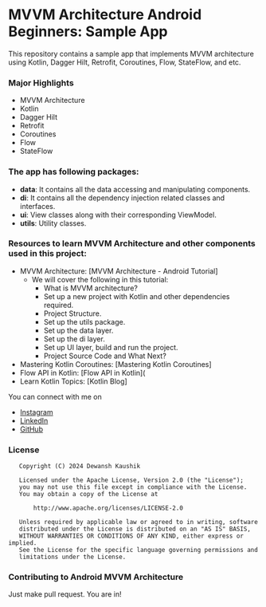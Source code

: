 # MVVM Architecture Android Beginners: Sample App

This repository contains a sample app that implements MVVM architecture using Kotlin, Dagger Hilt,
Retrofit, Coroutines, Flow, StateFlow, and etc.


### Major Highlights

- MVVM Architecture
- Kotlin
- Dagger Hilt
- Retrofit
- Coroutines
- Flow
- StateFlow

### The app has following packages:

- **data**: It contains all the data accessing and manipulating components.
- **di**: It contains all the dependency injection related classes and interfaces.
- **ui**: View classes along with their corresponding ViewModel.
- **utils**: Utility classes.

### Resources to learn MVVM Architecture and other components used in this project:

- MVVM
  Architecture: [MVVM Architecture - Android Tutorial]
    - We will cover the following in this tutorial:
        - What is MVVM architecture?
        - Set up a new project with Kotlin and other dependencies required.
        - Project Structure.
        - Set up the utils package.
        - Set up the data layer.
        - Set up the di layer.
        - Set up UI layer, build and run the project.
        - Project Source Code and What Next?
- Mastering Kotlin
  Coroutines: [Mastering Kotlin Coroutines]
- Flow API in Kotlin: [Flow API in Kotlin](
- Learn Kotlin Topics: [Kotlin Blog]

You can connect with me on 

- [Instagram](https://www.instagram.com/kaushikdewansh/)
- [LinkedIn](https://www.linkedin.com/in/dewansh-kaushik-a22b92123/)
- [GitHub](https://github.com/DewanshKaushik2)

### License

```
   Copyright (C) 2024 Dewansh Kaushik

   Licensed under the Apache License, Version 2.0 (the "License");
   you may not use this file except in compliance with the License.
   You may obtain a copy of the License at

       http://www.apache.org/licenses/LICENSE-2.0

   Unless required by applicable law or agreed to in writing, software
   distributed under the License is distributed on an "AS IS" BASIS,
   WITHOUT WARRANTIES OR CONDITIONS OF ANY KIND, either express or implied.
   See the License for the specific language governing permissions and
   limitations under the License.
```

### Contributing to Android MVVM Architecture

Just make pull request. You are in!
